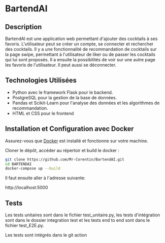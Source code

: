 # BartendAI

## Description
BartendAI est une application web permettant d'ajouter des cocktails à ses favoris. L'utilisateur peut se créer un compte, se connecter et rechercher des cocktails. Il y a une fonctionnalité de recommandation de cocktails sur la page swipe, permettant à l'utilisateur de liker ou de passer les cocktails qui lui sont proposés. Il a ensuite la possibilités de voir sur une autre page les favoris de l'utilisateur. Il peut aussi se déconnecter. 

## Technologies Utilisées
- Python avec le framework Flask pour le backend.
- PostgreSQL pour la gestion de la base de données.
- Pandas et Scikit-Learn pour l'analyse des données et les algorithmes de recommandation.
- HTML et CSS pour le frontend

## Installation et Configuration avec Docker

Assurez-vous que [Docker](https://www.docker.com/get-started) est installé et fonctionne sur votre machine.

Cloner le dépôt, accéder au répertoir et build le docker :

```sh
git clone https://github.com/Mr-Corentin/BartendAI.git
cd BARTENDAI
docker-compose up --build

```
Il faut ensuite aller à l'adresse suivante: 

http://localhost:5000

## Tests

Les tests unitaires sont dans le fichier test_unitaire.py, les tests d'intégration sont dans le dossier integration test et les tests end to end sont dans le fichier test_E2E.py.

Les tests sont intégrés dans le git action


